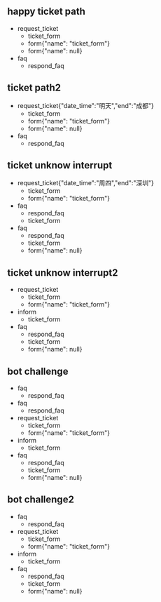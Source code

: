 

## happy ticket path
* request_ticket
   - ticket_form
   - form{"name": "ticket_form"}
   - form{"name": null}
* faq
  - respond_faq

## ticket path2
* request_ticket{"date_time":"明天","end":"成都"}
   - ticket_form
   - form{"name": "ticket_form"}
   - form{"name": null}
* faq
  - respond_faq
  
## ticket unknow interrupt
* request_ticket{"date_time":"周四","end":"深圳"}
   - ticket_form
   - form{"name": "ticket_form"}
* faq
   - respond_faq 
   - ticket_form
* faq
   - respond_faq
   - ticket_form
   - form{"name": null}

## ticket unknow interrupt2
* request_ticket
   - ticket_form
   - form{"name": "ticket_form"}
* inform
   - ticket_form 
* faq
   - respond_faq
   - ticket_form
   - form{"name": null}
   
   
## bot challenge
* faq
  - respond_faq
* faq
  - respond_faq
* request_ticket
   - ticket_form
   - form{"name": "ticket_form"}
* inform
   - ticket_form 
* faq
   - respond_faq
   - ticket_form
   - form{"name": null}

## bot challenge2
* faq
  - respond_faq
* request_ticket
   - ticket_form
   - form{"name": "ticket_form"}
* inform
   - ticket_form 
* faq
   - respond_faq
   - ticket_form
   - form{"name": null}